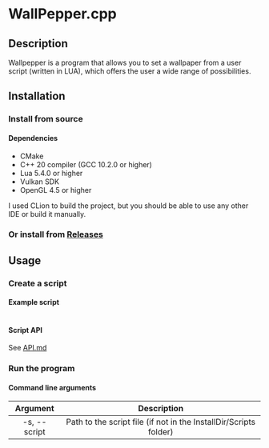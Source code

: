 # WallPepper.cpp

## Description

Wallpepper is a program that allows you to set a wallpaper from a user script (written in LUA), which offers the user a
wide range of possibilities.

## Installation

### Install from source

#### Dependencies

* CMake
* C++ 20 compiler (GCC 10.2.0 or higher)
* Lua 5.4.0 or higher
* Vulkan SDK
* OpenGL 4.5 or higher

I used CLion to build the project, but you should be able to use any other IDE or build it manually.

### Or install from [Releases](https://github.com/ZoSand/WallPepper.cpp/releases)

## Usage

### Create a script

#### Example script

```lua
```

#### Script API

See [API.md](API.md)

### Run the program

#### Command line arguments

|   Argument    |                            Description                            |
|:-------------:|:-----------------------------------------------------------------:|
| -s, --script  | Path to the script file (if not in the InstallDir/Scripts folder) |